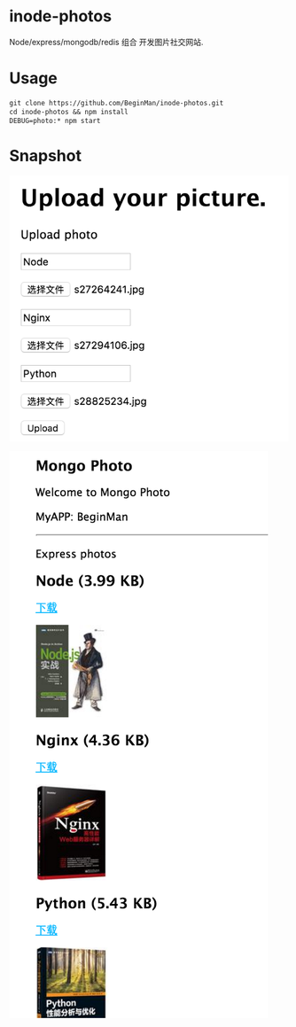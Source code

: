 # inode-photos

Node/express/mongodb/redis 组合 开发图片社交网站.

# Usage

    git clone https://github.com/BeginMan/inode-photos.git
    cd inode-photos && npm install
    DEBUG=photo:* npm start

# Snapshot

![](https://github.com/BeginMan/inode-photos/blob/master/public/snapshot/1.png?raw=true)

![](https://github.com/BeginMan/inode-photos/blob/master/public/snapshot/2.png?raw=true)